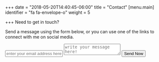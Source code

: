 +++
date = "2018-05-20T14:40:45-06:00"
title = "Contact"
[menu.main]
identifier = "fa fa-envelope-o"
weight = 5

+++
Need to get in touch?

Send a message using the form below, or you can use one of the links to connect with me on social media.

<html><form method="POST" action="https://formspree.io/me@karljtaylor.com">
  <input type="email" name="email" placeholder="enter your email address here!">
  <textarea name="message" placeholder="write your message here!"></textarea>
  <button type="submit">Send Now</button>
</form></html>

